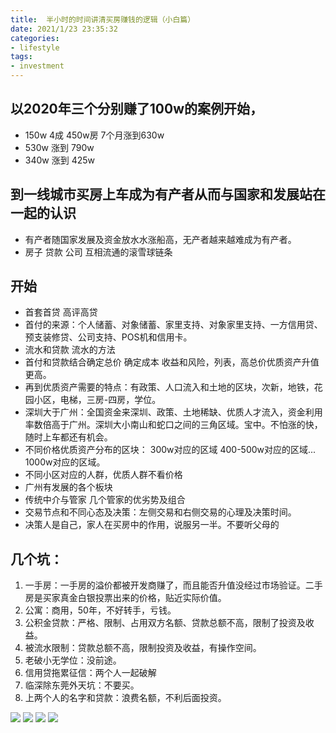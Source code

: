 ```yaml
---
title:  半小时的时间讲清买房赚钱的逻辑（小白篇）
date: 2021/1/23 23:35:32
categories: 
- lifestyle
tags:
- investment
---
```



## 以2020年三个分别赚了100w的案例开始，
- 150w 4成 450w房 7个月涨到630w
- 530w 涨到 790w
- 340w 涨到 425w
## 到一线城市买房上车成为有产者从而与国家和发展站在一起的认识
- 有产者随国家发展及资金放水水涨船高，无产者越来越难成为有产者。
- 房子 贷款 公司 互相流通的滚雪球链条
## 开始
- 首套首贷 高评高贷
- 首付的来源：个人储蓄、对象储蓄、家里支持、对象家里支持、一方信用贷、预支装修贷、公司支持、POS机和信用卡。
- 流水和贷款 流水的方法
- 首付和贷款结合确定总价 确定成本 收益和风险，列表，高总价优质资产升值更高。
- 再到优质资产需要的特点：有政策、人口流入和土地的区块，次新，地铁，花园小区，电梯，三房-四房，学位。
- 深圳大于广州：全国资金来深圳、政策、土地稀缺、优质人才流入，资金利用率数倍高于广州。深圳大小南山和蛇口之间的三角区域。宝中。不怕涨的快，随时上车都还有机会。
- 不同价格优质资产分布的区块： 300w对应的区域 400-500w对应的区域... 1000w对应的区域。
- 不同小区对应的人群，优质人群不看价格
- 广州有发展的各个板块
- 传统中介与管家 几个管家的优劣势及组合
- 交易节点和不同心态及决策：左侧交易和右侧交易的心理及决策时间。
- 决策人是自己，家人在买房中的作用，说服另一半。不要听父母的

## 几个坑：
1. 一手房：一手房的溢价都被开发商赚了，而且能否升值没经过市场验证。二手房是买家真金白银投票出来的价格，贴近实际价值。
2. 公寓：商用，50年，不好转手，亏钱。
3. 公积金贷款：严格、限制、占用双方名额、贷款总额不高，限制了投资及收益。
4. 被流水限制：贷款总额不高，限制投资及收益，有操作空间。
5. 老破小无学位：没前途。
6. 信用贷拖累征信：两个人一起破解
7. 临深除东莞外天坑：不要买。
8. 上两个人的名字和贷款：浪费名额，不利后面投资。

![](https://tva1.sinaimg.cn/large/008eGmZEgy1gmy2g9epqfj30u0183whv.jpg)
![](https://tva1.sinaimg.cn/large/008eGmZEgy1gmy2g1ozr9j30u0183die.jpg)
![](https://tva1.sinaimg.cn/large/008eGmZEgy1gmy2fg9gngj31830u0tch.jpg)
![](https://tva1.sinaimg.cn/large/008eGmZEgy1gmy2eu0lnhj31830u0wi5.jpg)

